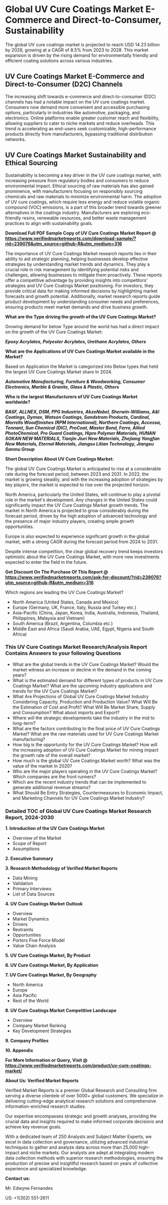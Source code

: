 <h1>Global UV Cure Coatings Market E-Commerce and Direct-to-Consumer, Sustainability</h1><p class=""><p>The global UV cure coatings market is projected to reach USD 14.23 billion by 2028, growing at a CAGR of 8.5% from 2023 to 2028. This market expansion is driven by the rising demand for environmentally friendly and efficient coating solutions across various industries.</p><h2>UV Cure Coatings Market E-Commerce and Direct-to-Consumer (D2C) Channels</h2><p>The increasing shift towards e-commerce and direct-to-consumer (D2C) channels has had a notable impact on the UV cure coatings market. Consumers now demand more convenient and accessible purchasing options, particularly in industries like automotive, packaging, and electronics. Online platforms enable greater customer reach and flexibility, allowing suppliers to cater to niche markets and reduce overheads. This trend is accelerating as end-users seek customizable, high-performance products directly from manufacturers, bypassing traditional distribution networks.</p><h2>UV Cure Coatings Market Sustainability and Ethical Sourcing</h2><p>Sustainability is becoming a key driver in the UV cure coatings market, with increasing pressure from regulatory bodies and consumers to reduce environmental impact. Ethical sourcing of raw materials has also gained prominence, with manufacturers focusing on responsibly sourcing chemicals and raw materials to minimize environmental harm. The adoption of UV cure coatings, which require less energy and reduce volatile organic compound (VOC) emissions, is a part of this broader trend towards greener alternatives in the coatings industry. Manufacturers are exploring eco-friendly resins, renewable resources, and better waste management practices to align with sustainability goals.</p></p><p class=""><strong>Download Full PDF Sample Copy of UV Cure Coatings Market Report @ <a href="https://www.verifiedmarketreports.com/download-sample/?rid=239076&utm_source=github-R&utm_medium=316" target="_blank">https://www.verifiedmarketreports.com/download-sample/?rid=239076&utm_source=github-R&utm_medium=316</a></strong></p><p>The importance of&nbsp;UV Cure Coatings Market research reports lies in their ability to aid strategic planning, helping businesses develop effective strategies by understanding market trends and dynamics. They play a crucial role in risk management by identifying potential risks and challenges, allowing businesses to mitigate them proactively. These reports offer a competitive advantage by providing insights into competitors' strategies and UV Cure Coatings Market positioning. For investors, they provide critical data for making informed decisions by highlighting market forecasts and growth potential. Additionally, market research reports guide product development by understanding consumer needs and preferences, ensuring products meet market demands and drive business growth.</p><p><strong>What are the&nbsp;Type driving the growth of the UV Cure Coatings Market?</strong></p><p id="" class="">Growing demand for below Type around the world has had a direct impact on the growth of the UV Cure Coatings Market:</p><p class=""><em><strong>Epoxy Acrylates, Polyester Acrylates, Urethane Acrylates, Others</strong></em></p><p class=""><strong>What are the&nbsp;Applications&nbsp;of UV Cure Coatings Market available in the Market?</strong></p><p id="" class="">Based on Application the Market is categorized into Below types that held the largest UV Cure Coatings Market share In 2024.</p><p class=""><em><strong>Automotive Manufacturing, Furniture & Woodworking, Consumer Electronics, Marble & Granite, Glass & Plastic, Others</strong></em></p><p class=""><strong>Who is the largest Manufacturers of UV Cure Coatings Market worldwide?</strong></p><p><em><strong>BASF, ALLNEX, DSM, PPG Industries, AkzoNobel, Sherwin-Williams, A&I Coatings, Dymax, Watson Coatings, Sandstrom Products, Cardinal, Morrells Woodfinishes (RPM International), Northern Coatings, Accessa, Tennant, Sun Chemical (DIC), ProCoat, Master Bond, Ferro, Allied PhotoChemical, Pro Guard Coatings, Hipro Polymer Materials, HUNAN SOKAN NEW MATERIALS, Tianjin Jiuri New Materials, Zhejiang Yangfan New Materials, Eternal Materials, Jiangsu Litian Technology, Jiangsu Sanmu Group</strong></em></p><p id="" class=""><strong>Short Description About UV Cure Coatings Market:</strong></p><p>The global UV Cure Coatings Market is anticipated to rise at a considerable rate during the forecast period, between 2023 and 2031. In 2022, the market is growing steadily, and with the increasing adoption of strategies by key players, the market is expected to rise over the projected horizon.</p><p>North America, particularly the United States, will continue to play a pivotal role in the market's development. Any changes in the United States could significantly impact the UV Cure Coatings Market growth trends. The market in North America is projected to grow considerably during the forecast period, driven by the high adoption of advanced technology and the presence of major industry players, creating ample growth opportunities.</p><p>Europe is also expected to experience significant growth in the global market, with a strong CAGR during the forecast period from 2024 to 2031.</p><p>Despite intense competition, the clear global recovery trend keeps investors optimistic about the UV Cure Coatings Market, with more new investments expected to enter the field in the future.</p><p id="" class=""><strong>Get Discount On The Purchase Of This Report @ <a href="https://www.verifiedmarketreports.com/ask-for-discount/?rid=239076?utm_source=github-R&utm_medium=316" target="_blank">https://www.verifiedmarketreports.com/ask-for-discount/?rid=239076?utm_source=github-R&utm_medium=316</a></strong></p><p class="">Which regions are leading the UV Cure Coatings Market?</p><ul><li>North America (United States, Canada and Mexico)</li><li>Europe (Germany, UK, France, Italy, Russia and Turkey etc.)</li><li>Asia-Pacific (China, Japan, Korea, India, Australia, Indonesia, Thailand, Philippines, Malaysia and Vietnam)</li><li>South America (Brazil, Argentina, Columbia etc.)</li><li>Middle East and Africa (Saudi Arabia, UAE, Egypt, Nigeria and South Africa)</li></ul><h3 id="" class="">This UV Cure Coatings Market Research/Analysis Report Contains Answers to your following Questions</h3><ul><li>What are the global trends in the UV Cure Coatings Market? Would the market witness an increase or decline in the demand in the coming years?</li><li>What is the estimated demand for different types of products in UV Cure Coatings Market? What are the upcoming industry applications and trends for the UV Cure Coatings Market?</li><li>What Are Projections of Global UV Cure Coatings Market Industry Considering Capacity, Production and Production Value? What Will Be the Estimation of Cost and Profit? What Will Be Market Share, Supply and Consumption? What about imports and Export?</li><li>Where will the strategic developments take the industry in the mid to long-term?</li><li>What are the factors contributing to the final price of UV Cure Coatings Market? What are the raw materials used for UV Cure Coatings Market manufacturing?</li><li>How big is the opportunity for the UV Cure Coatings Market? How will the increasing adoption of UV Cure Coatings Market for mining impact the growth rate of the overall market?</li><li>How much is the global UV Cure Coatings Market worth? What was the value of the market In 2020?</li><li>Who are the major players operating in the UV Cure Coatings Market? Which companies are the front runners?</li><li>Which are the recent industry trends that can be implemented to generate additional revenue streams?</li><li>What Should Be Entry Strategies, Countermeasures to Economic Impact, and Marketing Channels for UV Cure Coatings Market Industry?</li></ul><h3 id="" class="">Detailed TOC of Global UV Cure Coatings Market Research Report, 2024-2030</h3><p id="" class=""><strong>1. Introduction of the UV Cure Coatings Market</strong></p><ul><li>Overview of the Market</li><li>Scope of Report</li><li>Assumptions</li></ul><p id="" class=""><strong>2. Executive Summary</strong></p><p id="" class=""><strong>3. Research Methodology of Verified Market Reports</strong></p><ul><li>Data Mining</li><li>Validation</li><li>Primary Interviews</li><li>List of Data Sources</li></ul><p id="" class=""><strong>4. UV Cure Coatings Market Outlook</strong></p><ul><li>Overview</li><li>Market Dynamics</li><li>Drivers</li><li>Restraints</li><li>Opportunities</li><li>Porters Five Force Model</li><li>Value Chain Analysis</li></ul><p id="" class=""><strong>5. UV Cure Coatings Market, By Product</strong></p><p id="" class=""><strong>6. UV Cure Coatings Market, By Application</strong></p><p id="" class=""><strong>7. UV Cure Coatings Market, By Geography</strong></p><ul><li>North America</li><li>Europe</li><li>Asia Pacific</li><li>Rest of the World</li></ul><p id="" class=""><strong>8. UV Cure Coatings Market Competitive Landscape</strong></p><ul><li>Overview</li><li>Company Market Ranking</li><li>Key Development Strategies</li></ul><p id="" class=""><strong>9. Company Profiles</strong></p><p id="" class=""><strong>10. Appendix</strong></p><p id="" class=""><strong>For More Information or Query, Visit @ <a href="https://www.verifiedmarketreports.com/product/uv-cure-coatings-market/" target="_blank">https://www.verifiedmarketreports.com/product/uv-cure-coatings-market/</a></strong></p><p id="" class=""><strong>About Us: Verified Market Reports</strong></p><p id="" class="">Verified Market Reports is a premier Global Research and Consulting firm serving a diverse clientele of over 5000+ global customers. We specialize in delivering cutting-edge analytical research solutions and comprehensive information-enriched research studies.</p><p id="" class="">Our expertise encompasses strategic and growth analyses, providing the crucial data and insights required to make informed corporate decisions and achieve key revenue goals.</p><p id="" class="">With a dedicated team of 250 Analysts and Subject Matter Experts, we excel in data collection and governance, utilizing advanced industrial techniques to gather and analyze data across more than 25,000 high-impact and niche markets. Our analysts are adept at integrating modern data collection methods with superior research methodologies, ensuring the production of precise and insightful research based on years of collective experience and specialized knowledge.</p><p id="" class=""><strong>Contact us:</strong></p><p id="" class="">Mr. Edwyne Fernandes</p><p id="" class="">US: +1(302) 551-2611</p>
